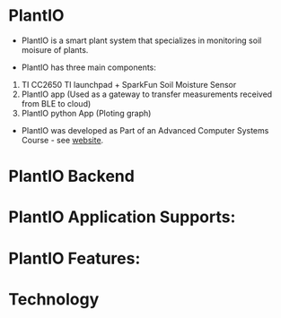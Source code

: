 # PlantIO

- PlantIO is a smart plant system that specializes in monitoring soil moisure of plants.

- PlantIO has three main components:
1. TI CC2650 TI launchpad + SparkFun Soil Moisture Sensor
2. PlantIO app (Used as a gateway to transfer measurements received from BLE to cloud)
3. PlantIO python App (Ploting graph)

- PlantIO was developed as Part of an Advanced Computer Systems Course - see [website](https://sivantoledoacademic.wordpress.com/teaching/advanced-computer-systems-fall-2016/).

# PlantIO Backend

# PlantIO Application Supports:

# PlantIO Features:

# Technology

